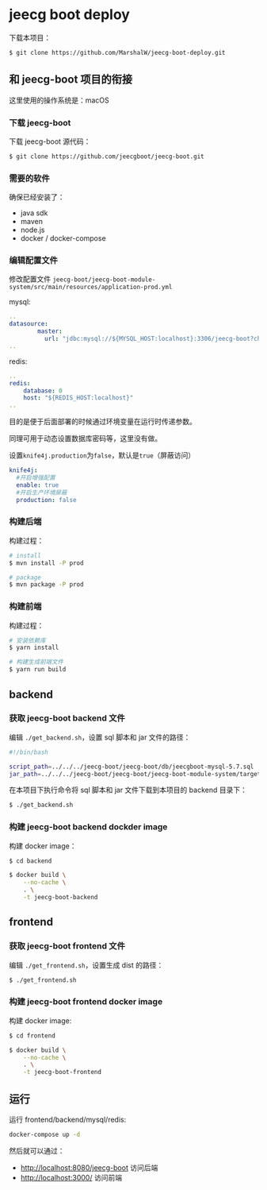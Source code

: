 # jeecg boot deploy

下载本项目：

```sh
$ git clone https://github.com/MarshalW/jeecg-boot-deploy.git
```

## 和 jeecg-boot 项目的衔接

这里使用的操作系统是：macOS

### 下载 jeecg-boot

下载 jeecg-boot 源代码：

```sh
$ git clone https://github.com/jeecgboot/jeecg-boot.git
```

### 需要的软件

确保已经安装了：

- java sdk
- maven
- node.js
- docker / docker-compose

### 编辑配置文件

修改配置文件 `jeecg-boot/jeecg-boot-module-system/src/main/resources/application-prod.yml `

mysql:

```yml
..
datasource:
        master:
          url: "jdbc:mysql://${MYSQL_HOST:localhost}:3306/jeecg-boot?characterEncoding=UTF-8&useUnicode=true&useSSL=false&tinyInt1isBit=false&allowPublicKeyRetrieval=true&serverTimezone=Asia/Shanghai"
..
```

redis:

```yml
..
redis:
    database: 0
    host: "${REDIS_HOST:localhost}"
..
```

目的是便于后面部署的时候通过环境变量在运行时传递参数。

同理可用于动态设置数据库密码等，这里没有做。

设置`knife4j.production`为`false`，默认是`true`（屏蔽访问）

```yml
knife4j:
  #开启增强配置
  enable: true
  #开启生产环境屏蔽
  production: false
```

### 构建后端

构建过程：

```sh
# install
$ mvn install -P prod

# package
$ mvn package -P prod
```

### 构建前端

构建过程：

```sh
# 安装依赖库
$ yarn install

# 构建生成前端文件
$ yarn run build
```

## backend

### 获取 jeecg-boot backend 文件

编辑 `./get_backend.sh`，设置 sql 脚本和 jar 文件的路径：

```sh
#!/bin/bash

script_path=../../../jeecg-boot/jeecg-boot/db/jeecgboot-mysql-5.7.sql
jar_path=../../../jeecg-boot/jeecg-boot/jeecg-boot-module-system/target/jeecg-boot-module-system-2.4.6.jar
```

在本项目下执行命令将 sql 脚本和 jar 文件下载到本项目的 backend 目录下：

```sh
$ ./get_backend.sh
```

### 构建 jeecg-boot backend dockder image

构建 docker image：

```sh
$ cd backend

$ docker build \
    --no-cache \
    . \
    -t jeecg-boot-backend
```

## frontend

### 获取 jeecg-boot frontend 文件

编辑 `./get_frontend.sh`，设置生成 dist 的路径：

```sh
$ ./get_frontend.sh
```

### 构建 jeecg-boot frontend docker image

构建 docker image:

```sh
$ cd frontend

$ docker build \
    --no-cache \
    . \
    -t jeecg-boot-frontend
```

## 运行

运行 frontend/backend/mysql/redis:

```sh
docker-compose up -d
```

然后就可以通过：

- [http://localhost:8080/jeecg-boot](http://localhost:8080/jeecg-boot) 访问后端
- [http://localhost:3000/](http://localhost:3000/) 访问前端
